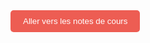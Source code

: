 <a href="https://tim-montmorency.com/compendium/edm3840/" target="_blank" style="text-decoration:none;">
  <button style="padding:10px 20px; background-color:#ed5d53; color:white; border:none; border-radius:5px; cursor:pointer;">
    Aller vers les notes de cours
  </button>
</a>
